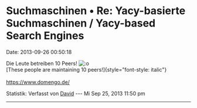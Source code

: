 Suchmaschinen • Re: Yacy-basierte Suchmaschinen / Yacy-based Search Engines
===========================================================================

Date: 2013-09-26 00:50:18

Die Leute betreiben 10 Peers!
![:o](http://forum.yacy-websuche.de/images/smilies/icon_e_surprised.gif "Surprised")\
[These people are maintaining 10 peers!]{style="font-style: italic"}\
\
<https://www.domengo.de/>

Statistik: Verfasst von
[David](http://forum.yacy-websuche.de/memberlist.php?mode=viewprofile&u=8887)
--- Mi Sep 25, 2013 11:50 pm

------------------------------------------------------------------------
